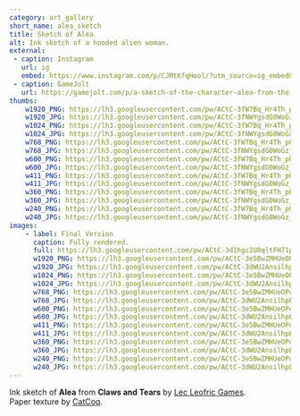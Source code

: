 ```yaml
---
category: art_gallery
short_name: alea_sketch
title: Sketch of Alea
alt: Ink sketch of a hooded alien woman.
external:
 - caption: Instagram
   url: ig
   embed: https://www.instagram.com/p/CJMtKfqHool/?utm_source=ig_embed&amp;utm_campaign=loading
 - caption: GameJolt
   url: https://gamejolt.com/p/a-sketch-of-the-character-alea-from-the-game-claws-and-tears-by-ffexkdfz
thumbs:
    w1920_PNG: https://lh3.googleusercontent.com/pw/ACtC-3fW7Bq_Hr4Th_pOwHuA632XzVZsZ5rMmvfFfJYzusWOGDs3aqI0Wud99hH1llreQxkqQPfdYDD3YqZ5PkDG9jK8lI6Xn7Utz71ZauJCtZYhSCHm_U8FMqtzafwIspyRpB46Dps-us6ctaAp4DbX4xWt=w355
    w1920_JPG: https://lh3.googleusercontent.com/pw/ACtC-3fNWYgsdG0WoGz_tekZpkphuZd9czpNK8p_sYNkoEhlige_gqo9OeHEwJJZcUMZkgpNkxuyvcUzt8sgQ22U5stmsWSyD_puQIMNxTXld0cc8EOpFYYUFpUqcL-8N2qlNqQ7LDGGHNzMSeCiH3lgL-po=w355
    w1024_PNG: https://lh3.googleusercontent.com/pw/ACtC-3fW7Bq_Hr4Th_pOwHuA632XzVZsZ5rMmvfFfJYzusWOGDs3aqI0Wud99hH1llreQxkqQPfdYDD3YqZ5PkDG9jK8lI6Xn7Utz71ZauJCtZYhSCHm_U8FMqtzafwIspyRpB46Dps-us6ctaAp4DbX4xWt=w284
    w1024_JPG: https://lh3.googleusercontent.com/pw/ACtC-3fNWYgsdG0WoGz_tekZpkphuZd9czpNK8p_sYNkoEhlige_gqo9OeHEwJJZcUMZkgpNkxuyvcUzt8sgQ22U5stmsWSyD_puQIMNxTXld0cc8EOpFYYUFpUqcL-8N2qlNqQ7LDGGHNzMSeCiH3lgL-po=w284
    w768_PNG: https://lh3.googleusercontent.com/pw/ACtC-3fW7Bq_Hr4Th_pOwHuA632XzVZsZ5rMmvfFfJYzusWOGDs3aqI0Wud99hH1llreQxkqQPfdYDD3YqZ5PkDG9jK8lI6Xn7Utz71ZauJCtZYhSCHm_U8FMqtzafwIspyRpB46Dps-us6ctaAp4DbX4xWt=w213
    w768_JPG: https://lh3.googleusercontent.com/pw/ACtC-3fNWYgsdG0WoGz_tekZpkphuZd9czpNK8p_sYNkoEhlige_gqo9OeHEwJJZcUMZkgpNkxuyvcUzt8sgQ22U5stmsWSyD_puQIMNxTXld0cc8EOpFYYUFpUqcL-8N2qlNqQ7LDGGHNzMSeCiH3lgL-po=w213
    w600_PNG: https://lh3.googleusercontent.com/pw/ACtC-3fW7Bq_Hr4Th_pOwHuA632XzVZsZ5rMmvfFfJYzusWOGDs3aqI0Wud99hH1llreQxkqQPfdYDD3YqZ5PkDG9jK8lI6Xn7Utz71ZauJCtZYhSCHm_U8FMqtzafwIspyRpB46Dps-us6ctaAp4DbX4xWt=w166
    w600_JPG: https://lh3.googleusercontent.com/pw/ACtC-3fNWYgsdG0WoGz_tekZpkphuZd9czpNK8p_sYNkoEhlige_gqo9OeHEwJJZcUMZkgpNkxuyvcUzt8sgQ22U5stmsWSyD_puQIMNxTXld0cc8EOpFYYUFpUqcL-8N2qlNqQ7LDGGHNzMSeCiH3lgL-po=w166
    w411_PNG: https://lh3.googleusercontent.com/pw/ACtC-3fW7Bq_Hr4Th_pOwHuA632XzVZsZ5rMmvfFfJYzusWOGDs3aqI0Wud99hH1llreQxkqQPfdYDD3YqZ5PkDG9jK8lI6Xn7Utz71ZauJCtZYhSCHm_U8FMqtzafwIspyRpB46Dps-us6ctaAp4DbX4xWt=w114
    w411_JPG: https://lh3.googleusercontent.com/pw/ACtC-3fNWYgsdG0WoGz_tekZpkphuZd9czpNK8p_sYNkoEhlige_gqo9OeHEwJJZcUMZkgpNkxuyvcUzt8sgQ22U5stmsWSyD_puQIMNxTXld0cc8EOpFYYUFpUqcL-8N2qlNqQ7LDGGHNzMSeCiH3lgL-po=w114
    w360_PNG: https://lh3.googleusercontent.com/pw/ACtC-3fW7Bq_Hr4Th_pOwHuA632XzVZsZ5rMmvfFfJYzusWOGDs3aqI0Wud99hH1llreQxkqQPfdYDD3YqZ5PkDG9jK8lI6Xn7Utz71ZauJCtZYhSCHm_U8FMqtzafwIspyRpB46Dps-us6ctaAp4DbX4xWt=w100
    w360_JPG: https://lh3.googleusercontent.com/pw/ACtC-3fNWYgsdG0WoGz_tekZpkphuZd9czpNK8p_sYNkoEhlige_gqo9OeHEwJJZcUMZkgpNkxuyvcUzt8sgQ22U5stmsWSyD_puQIMNxTXld0cc8EOpFYYUFpUqcL-8N2qlNqQ7LDGGHNzMSeCiH3lgL-po=w100
    w240_PNG: https://lh3.googleusercontent.com/pw/ACtC-3fW7Bq_Hr4Th_pOwHuA632XzVZsZ5rMmvfFfJYzusWOGDs3aqI0Wud99hH1llreQxkqQPfdYDD3YqZ5PkDG9jK8lI6Xn7Utz71ZauJCtZYhSCHm_U8FMqtzafwIspyRpB46Dps-us6ctaAp4DbX4xWt=w66
    w240_JPG: https://lh3.googleusercontent.com/pw/ACtC-3fNWYgsdG0WoGz_tekZpkphuZd9czpNK8p_sYNkoEhlige_gqo9OeHEwJJZcUMZkgpNkxuyvcUzt8sgQ22U5stmsWSyD_puQIMNxTXld0cc8EOpFYYUFpUqcL-8N2qlNqQ7LDGGHNzMSeCiH3lgL-po=w66
images:
    - label: Final Version
      caption: Fully rendered.
      full: https://lh3.googleusercontent.com/pw/ACtC-3d1hgc2U8qltFH71pEbNAc5zD6ZXPg9cWkExsgiAPPTYjf8Rm8dqS--IiU43DOoIyzDnlAGm2Rr1HSoKDI8VN-gX4upWgVXR-6yDp_BDTzKuefT8itYnwrmbFyRo_1jffc2KviunC9Bk59mvBbv5ScX=w1080
      w1920_PNG: https://lh3.googleusercontent.com/pw/ACtC-3e5BwZMHUeOPoCedL65VqIh9XIhCLG_NCZLY7yra2RGsTErKuGSwhBmx1QQTIju2mPwaLUXT2fJQfqa_1zeuNQO2vrT7a-sBhChpSIn8TjNRSYVYA-hV-TYbOKuaGVfl8OH6cYVE5ZEcjgbVqc6BCJp=w850
      w1920_JPG: https://lh3.googleusercontent.com/pw/ACtC-3dWU2AnsilhpEJWJnRWBQuQyyld6ClFgoyCFOSTR0Th5HzaNS3ddV1e8a1na434kcByoGhe-2aVflArN_j2dHGfBWSztWSc1cU6r92xrk15eLdyzZCD3p-PBJk-e5hF37XHs0y1hojLA1Pggq2d2IN0=w850
      w1024_PNG: https://lh3.googleusercontent.com/pw/ACtC-3e5BwZMHUeOPoCedL65VqIh9XIhCLG_NCZLY7yra2RGsTErKuGSwhBmx1QQTIju2mPwaLUXT2fJQfqa_1zeuNQO2vrT7a-sBhChpSIn8TjNRSYVYA-hV-TYbOKuaGVfl8OH6cYVE5ZEcjgbVqc6BCJp=w711
      w1024_JPG: https://lh3.googleusercontent.com/pw/ACtC-3dWU2AnsilhpEJWJnRWBQuQyyld6ClFgoyCFOSTR0Th5HzaNS3ddV1e8a1na434kcByoGhe-2aVflArN_j2dHGfBWSztWSc1cU6r92xrk15eLdyzZCD3p-PBJk-e5hF37XHs0y1hojLA1Pggq2d2IN0=w711
      w768_PNG: https://lh3.googleusercontent.com/pw/ACtC-3e5BwZMHUeOPoCedL65VqIh9XIhCLG_NCZLY7yra2RGsTErKuGSwhBmx1QQTIju2mPwaLUXT2fJQfqa_1zeuNQO2vrT7a-sBhChpSIn8TjNRSYVYA-hV-TYbOKuaGVfl8OH6cYVE5ZEcjgbVqc6BCJp=w533
      w768_JPG: https://lh3.googleusercontent.com/pw/ACtC-3dWU2AnsilhpEJWJnRWBQuQyyld6ClFgoyCFOSTR0Th5HzaNS3ddV1e8a1na434kcByoGhe-2aVflArN_j2dHGfBWSztWSc1cU6r92xrk15eLdyzZCD3p-PBJk-e5hF37XHs0y1hojLA1Pggq2d2IN0=w533
      w600_PNG: https://lh3.googleusercontent.com/pw/ACtC-3e5BwZMHUeOPoCedL65VqIh9XIhCLG_NCZLY7yra2RGsTErKuGSwhBmx1QQTIju2mPwaLUXT2fJQfqa_1zeuNQO2vrT7a-sBhChpSIn8TjNRSYVYA-hV-TYbOKuaGVfl8OH6cYVE5ZEcjgbVqc6BCJp=w416
      w600_JPG: https://lh3.googleusercontent.com/pw/ACtC-3dWU2AnsilhpEJWJnRWBQuQyyld6ClFgoyCFOSTR0Th5HzaNS3ddV1e8a1na434kcByoGhe-2aVflArN_j2dHGfBWSztWSc1cU6r92xrk15eLdyzZCD3p-PBJk-e5hF37XHs0y1hojLA1Pggq2d2IN0=w416
      w411_PNG: https://lh3.googleusercontent.com/pw/ACtC-3e5BwZMHUeOPoCedL65VqIh9XIhCLG_NCZLY7yra2RGsTErKuGSwhBmx1QQTIju2mPwaLUXT2fJQfqa_1zeuNQO2vrT7a-sBhChpSIn8TjNRSYVYA-hV-TYbOKuaGVfl8OH6cYVE5ZEcjgbVqc6BCJp=w285
      w411_JPG: https://lh3.googleusercontent.com/pw/ACtC-3dWU2AnsilhpEJWJnRWBQuQyyld6ClFgoyCFOSTR0Th5HzaNS3ddV1e8a1na434kcByoGhe-2aVflArN_j2dHGfBWSztWSc1cU6r92xrk15eLdyzZCD3p-PBJk-e5hF37XHs0y1hojLA1Pggq2d2IN0=w285
      w360_PNG: https://lh3.googleusercontent.com/pw/ACtC-3e5BwZMHUeOPoCedL65VqIh9XIhCLG_NCZLY7yra2RGsTErKuGSwhBmx1QQTIju2mPwaLUXT2fJQfqa_1zeuNQO2vrT7a-sBhChpSIn8TjNRSYVYA-hV-TYbOKuaGVfl8OH6cYVE5ZEcjgbVqc6BCJp=w250
      w360_JPG: https://lh3.googleusercontent.com/pw/ACtC-3dWU2AnsilhpEJWJnRWBQuQyyld6ClFgoyCFOSTR0Th5HzaNS3ddV1e8a1na434kcByoGhe-2aVflArN_j2dHGfBWSztWSc1cU6r92xrk15eLdyzZCD3p-PBJk-e5hF37XHs0y1hojLA1Pggq2d2IN0=w250
      w240_PNG: https://lh3.googleusercontent.com/pw/ACtC-3e5BwZMHUeOPoCedL65VqIh9XIhCLG_NCZLY7yra2RGsTErKuGSwhBmx1QQTIju2mPwaLUXT2fJQfqa_1zeuNQO2vrT7a-sBhChpSIn8TjNRSYVYA-hV-TYbOKuaGVfl8OH6cYVE5ZEcjgbVqc6BCJp=w166
      w240_JPG: https://lh3.googleusercontent.com/pw/ACtC-3dWU2AnsilhpEJWJnRWBQuQyyld6ClFgoyCFOSTR0Th5HzaNS3ddV1e8a1na434kcByoGhe-2aVflArN_j2dHGfBWSztWSc1cU6r92xrk15eLdyzZCD3p-PBJk-e5hF37XHs0y1hojLA1Pggq2d2IN0=w166
---
```


Ink sketch of **Alea** from **Claws and Tears** by [Lec Leofric Games](https://www.instagram.com/mister.alex.fernandes/).   
Paper texture by [CatCoq](https://www.instagram.com/catcoq/).
